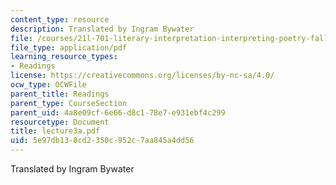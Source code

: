 ```yaml
---
content_type: resource
description: Translated by Ingram Bywater
file: /courses/21l-701-literary-interpretation-interpreting-poetry-fall-2003/5e97db138cd2350c952c7aa845a4dd56_lecture3a.pdf
file_type: application/pdf
learning_resource_types:
- Readings
license: https://creativecommons.org/licenses/by-nc-sa/4.0/
ocw_type: OCWFile
parent_title: Readings
parent_type: CourseSection
parent_uid: 4a8e09cf-6e66-d8c1-78e7-e931ebf4c299
resourcetype: Document
title: lecture3a.pdf
uid: 5e97db13-8cd2-350c-952c-7aa845a4dd56
---
```

Translated by Ingram Bywater
